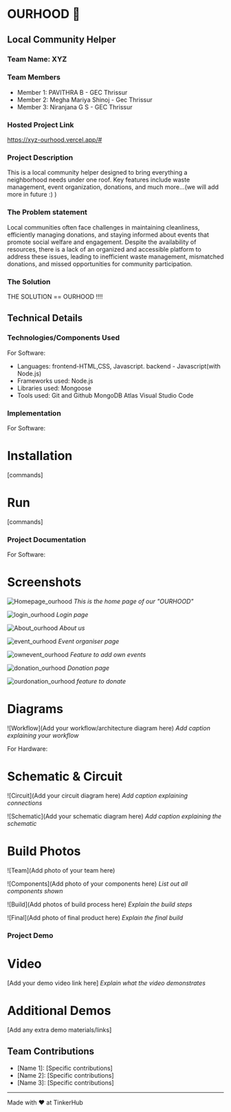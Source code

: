 

# OURHOOD  🎯


## Local Community Helper
### Team Name: XYZ


### Team Members
- Member 1: PAVITHRA B - GEC Thrissur
- Member 2: Megha Mariya Shinoj - Gec Thrissur
- Member 3: Niranjana G S - GEC Thrissur

### Hosted Project Link
https://xyz-ourhood.vercel.app/#

### Project Description
This is a local community helper designed to bring everything a neighborhood needs under one roof. Key features include waste management, event organization, donations, and much more...(we will add more in future :) )

### The Problem statement
Local communities often face challenges in maintaining cleanliness, efficiently managing donations, and staying informed about events that promote social welfare and engagement. Despite the availability of resources, there is a lack of an organized and accessible platform to address these issues, leading to inefficient waste management, mismatched donations, and missed opportunities for community participation.

### The Solution
THE SOLUTION == OURHOOD !!!!

## Technical Details
### Technologies/Components Used
For Software:
-  Languages: frontend-HTML,CSS, Javascript.
              backend - Javascript(with Node.js)
- Frameworks used: Node.js
- Libraries used: Mongoose
- Tools used:  Git and Github
               MongoDB Atlas
               Visual Studio Code


### Implementation
For Software:
# Installation
[commands]

# Run
[commands]

### Project Documentation
For Software:

# Screenshots 
![Homepage_ourhood](https://github.com/user-attachments/assets/866e109e-be91-4815-8059-80e5ad8c2cfd)
*This is the home page of our "OURHOOD"*

![login_ourhood](https://github.com/user-attachments/assets/fb789acd-8dc0-4f20-9a0b-2254e56d1bd9)
*Login page*

![About_ourhood](https://github.com/user-attachments/assets/c2b125d7-7f52-4bd4-a274-e6d35f52583f)
*About us*

![event_ourhood](https://github.com/user-attachments/assets/e8ac5bef-718f-4f1d-94e6-d3f8e5d80536)
*Event organiser page*

![ownevent_ourhood](https://github.com/user-attachments/assets/c3d15267-a2be-4b56-a082-236d38e135c2)
*Feature to add own events*

![donation_ourhood](https://github.com/user-attachments/assets/9be5c533-7e93-4fbd-82db-e59228158bc5)
*Donation page*

![ourdonation_ourhood](https://github.com/user-attachments/assets/67bd9efb-b6a3-4acf-9427-2ef9784338eb)
*feature to donate*

# Diagrams
![Workflow](Add your workflow/architecture diagram here)
*Add caption explaining your workflow*

For Hardware:

# Schematic & Circuit
![Circuit](Add your circuit diagram here)
*Add caption explaining connections*

![Schematic](Add your schematic diagram here)
*Add caption explaining the schematic*

# Build Photos
![Team](Add photo of your team here)


![Components](Add photo of your components here)
*List out all components shown*

![Build](Add photos of build process here)
*Explain the build steps*

![Final](Add photo of final product here)
*Explain the final build*

### Project Demo
# Video
[Add your demo video link here]
*Explain what the video demonstrates*

# Additional Demos
[Add any extra demo materials/links]

## Team Contributions
- [Name 1]: [Specific contributions]
- [Name 2]: [Specific contributions]
- [Name 3]: [Specific contributions]

---
Made with ❤️ at TinkerHub





